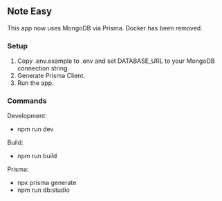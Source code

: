 ## Note Easy

This app now uses MongoDB via Prisma. Docker has been removed.

### Setup

1. Copy .env.example to .env and set DATABASE_URL to your MongoDB connection string.
2. Generate Prisma Client.
3. Run the app.

### Commands

Development:
- npm run dev

Build:
- npm run build

Prisma:
- npx prisma generate
- npm run db:studio

